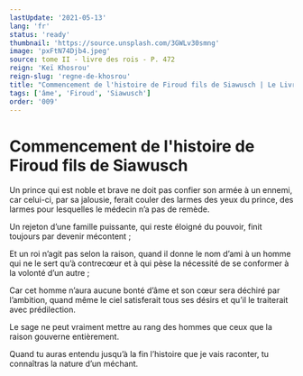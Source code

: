```yaml
---
lastUpdate: '2021-05-13'
lang: 'fr'
status: 'ready'
thumbnail: 'https://source.unsplash.com/3GWLv30smng'
image: 'pxFtN74Djb4.jpeg'
source: tome II - livre des rois - P. 472
reign: 'Keï Khosrou'
reign-slug: 'regne-de-khosrou'
title: "Commencement de l'histoire de Firoud fils de Siawusch | Le Livre des Rois | Shâhnâmeh"
tags: ['âme', 'Firoud', 'Siawusch']
order: '009'
---
```


# Commencement de l'histoire de Firoud fils de Siawusch

Un prince qui est noble et brave ne doit pas confier son armée à un ennemi, car celui-ci, par sa jalousie, ferait couler des larmes des yeux du prince, des larmes pour lesquelles le médecin n’a pas de remède.

Un rejeton d’une famille puissante, qui reste éloigné du pouvoir, finit toujours par devenir mécontent ;

Et un roi n’agit pas selon la raison, quand il donne le nom d’ami à un homme qui ne le sert qu’à contrecœur et à qui pèse la nécessité de se conformer à la volonté d’un autre ;

Car cet homme n’aura aucune bonté d’âme et son cœur sera déchiré par l’ambition, quand même le ciel satisferait tous ses désirs et qu’il le traiterait avec prédilection.

Le sage ne peut vraiment mettre au rang des hommes que ceux que la raison gouverne entièrement.

Quand tu auras entendu jusqu’à la fin l’histoire que je vais raconter, tu connaîtras la nature d’un méchant.

